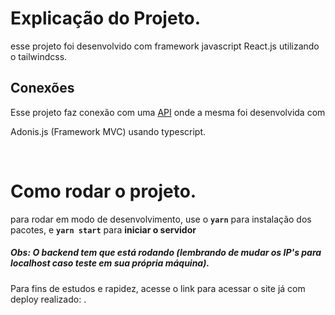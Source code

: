 # Explicação do Projeto.

<p class="bold">esse projeto foi desenvolvido com framework javascript React.js utilizando o tailwindcss.<p>

## Conexões

Esse projeto faz conexão com uma [API](https://github.com/VictorAndrade11/fastfoodapi) onde a mesma foi desenvolvida com <p class="bold">Adonis.js (Framework MVC) usando typescript.</p>
<br />

# Como rodar o projeto.
para rodar em modo de desenvolvimento, use o **```yarn```** para instalação dos pacotes, e **```yarn start```** para **iniciar o servidor**
##### Obs: O backend tem que está rodando (lembrando de mudar os IP's para localhost caso teste em sua própria máquina).

Para fins de estudos e rapidez, acesse o link para acessar o site já com deploy realizado: <a href="http://fastfood.freeddns.org/" target="_blank"></a>.
